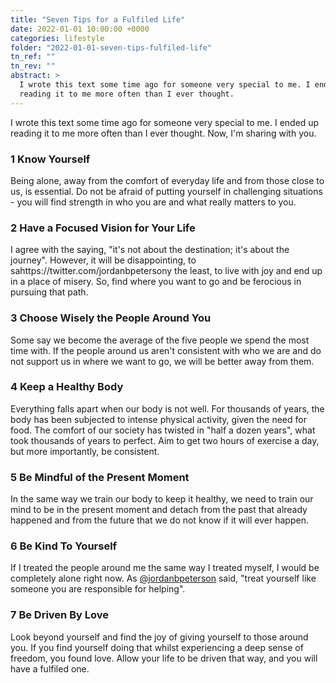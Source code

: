```yaml
---
title: "Seven Tips for a Fulfiled Life"
date: 2022-01-01 10:00:00 +0000
categories: lifestyle
folder: "2022-01-01-seven-tips-fulfiled-life"
tn_ref: ""
tn_rev: ""
abstract: >
  I wrote this text some time ago for someone very special to me. I ended up
  reading it to me more often than I ever thought.
---
```

<script type='text/javascript' src='https://storage.ko-fi.com/cdn/widget/Widget_2.js'></script><script type='text/javascript'>kofiwidget2.init('Support Me on Ko-fi', '#29abe0', 'Z8Z37OFYG');kofiwidget2.draw();</script> 

I wrote this text some time ago for someone very special to me. I ended up
reading it to me more often than I ever thought. Now, I'm sharing with you.

### 1 Know Yourself
Being alone, away from the comfort of everyday life and from those close to us,
is essential. Do not be afraid of putting yourself in challenging situations -
you will find strength in who you are and what really matters to you.

### 2 Have a Focused Vision for Your Life
I agree with the saying, "it's not about the destination; it's about the
journey". However, it will be disappointing, to sahttps://twitter.com/jordanbpetersony the least, to live with joy
and end up in a place of misery. So, find where you want to go and be ferocious
in pursuing that path.

### 3 Choose Wisely the People Around You
Some say we become the average of the five people we spend the most time with.
If the people around us aren't consistent with who we are and do not support us
in where we want to go, we will be better away from them.

### 4 Keep a Healthy Body
Everything falls apart when our body is not well.
For thousands of years, the body has been subjected to intense physical
activity, given the need for food. The comfort of our society has twisted in
"half a dozen years", what took thousands of years to perfect.
Aim to get two hours of exercise a day, but more importantly, be consistent.

### 5 Be Mindful of the Present Moment
In the same way we train our body to keep it healthy, we need to train our mind
to be in the present moment and detach from the past that already happened and
from the future that we do not know if it will ever happen.

### 6 Be Kind To Yourself
If I treated the people around me the same way I treated myself, I would be
completely alone right now. As
[@jordanbpeterson](https://twitter.com/jordanbpeterson) said, "treat yourself
like someone you are responsible for helping".

### 7 Be Driven By Love
Look beyond yourself and find the joy of giving yourself to those around you.
If you find yourself doing that whilst experiencing a deep sense of freedom,
you found love. Allow your life to be driven that way, and you will have a
fulfiled one.
